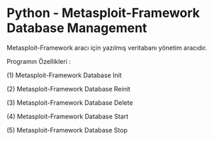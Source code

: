 # Python - Metasploit-Framework Database Management

Metasploit-Framework aracı için yazılmış veritabanı yönetim aracıdır.

Programın Özellikleri :

(1) Metasploit-Framework Database Init

(2) Metasploit-Framework Database Reinit

(3) Metasploit-Framework Database Delete

(4) Metasploit-Framework Database Start

(5) Metasploit-Framework Database Stop
